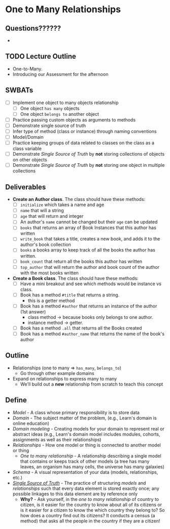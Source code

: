 # One to Many Relationships

## Questions??????
-

## TODO Lecture Outline
  - One-to-Many.
  - Introducing our Assessment for the afternoon

## SWBATs
* [ ] Implement one object to many objects relationship
  * [ ] One object `has many` objects
  * [ ] One object `belongs to` another object
* [ ] Practice passing custom objects as arguments to methods
* [ ] Demonstrate single source of truth
* [ ] Infer type of method (class or instance) through naming conventions
* [ ] Model/Domain
* [ ] Practice keeping groups of data related to classes on the class as a class variable
* [ ] Demonstrate _Single Source of Truth_ by **not** storing collections of objects on other objects
* [ ] Demonstrate _Single Source of Truth_ by **not** storing one object in multiple collections

## Deliverables
* **Create an Author class**. The class should have these methods:
  * [ ] `initialize` which takes a name and age
  * [ ] `name` that will a string
  * [ ] `age` that will return and integer
  * [ ] An author's `name` cannot be changed but their `age` can be updated
  * [ ] `books` that returns an array of Book Instances that this author has written
  * [ ] `write_book` that takes a title, creates a new book, and adds it to the author's book collection
  * [ ] `books` a books array to keep track of all the books the author has written.
  * [ ] `book_count` that return all the books this author has written
  * [ ] `top_author` that will return the author and book count of the author with the most books written
* **Create a Book class**. The class should have these methods:
  * [ ] Have a mini breakout and see which methods would be instance vs class.
  * [ ] Book has a method `#title` that returns a string.
    - this is a getter method
  * [ ] Book has a method `#author` that returns an instance of the author
    (1st answer)
    - class method -> because books only belongs to one author.
    - instance method -> getter.
  * [ ] Book has a method `.all` that returns all the Books created
  * [ ] Book has a method `#author_name` that returns the name of the book's author

## Outline
* Relationships (one to many => `has_many`, `belongs_to`)
  * Go through other example domains
* Expand on relationships to express many to many
  * We'll build out a **new** relationship from scratch to teach this concept

## Define
* _Model_ - A class whose primary responsibility is to store data
* _Domain_ - The subject matter of the problem, (e.g., Learn's domain is online education)
* _Domain modeling_ - Creating models for your domain to represent real or abstract ideas (e.g., Learn's domain model includes modules, cohorts, assignments as well as their relationships)
* _Relationships_ - How one model or thing is connected to another model or thing
  * _One to many relationship_ - A relationship describing a single model that contains or keeps track of other models (a tree has many leaves, an organism has many cells, the universe has many galaxies)
* _Schema_ - A visual representation of your data (models, relationships, etc.)
* [_Single Source of Truth_](https://en.wikipedia.org/wiki/Single_source_of_truth) - The practice of structuring _models_ and _relationships_ such that every data element is stored exactly once; any possible linkages to this data element are by reference only
  * **Why?** - Ask yourself, in the _one to many relationship_ of country to citizen, is it easier for the country to know about all of its citizens or is it easier for a citizen to know the which country they belong to? So how does a country find out its citizens? It conducts a census (a method) that asks all the people in the country if they are a citizen!

